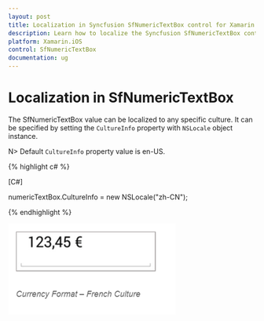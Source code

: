 ```yaml
---
layout: post
title: Localization in Syncfusion SfNumericTextBox control for Xamarin.iOS
description: Learn how to localize the Syncfusion SfNumericTextBox control to any specific culture in Xamarin.iOS platform.
platform: Xamarin.iOS
control: SfNumericTextBox
documentation: ug
---
```

# Localization in SfNumericTextBox

The SfNumericTextBox value can be localized to any specific culture. It can be specified by setting the `CultureInfo` property with `NSLocale` object instance.

N> Default `CultureInfo` property value is en-US.

{% highlight c# %}

[C#]

numericTextBox.CultureInfo = new NSLocale("zh-CN");
	
{% endhighlight %}

![Display the SfNumericTextBox with Culture](images/Culture.png)

